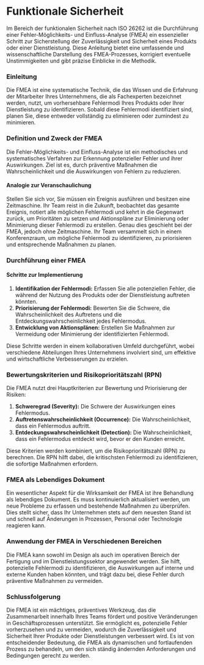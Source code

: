 # Funktionale Sicherheit

Im Bereich der funktionalen Sicherheit nach ISO 26262 ist die Durchführung einer Fehler-Möglichkeits- und Einfluss-Analyse (FMEA) ein essenzieller Schritt zur Sicherstellung der Zuverlässigkeit und Sicherheit eines Produkts oder einer Dienstleistung. Diese Anleitung bietet eine umfassende und wissenschaftliche Darstellung des FMEA-Prozesses, korrigiert eventuelle Unstimmigkeiten und gibt präzise Einblicke in die Methodik.

### Einleitung

Die FMEA ist eine systematische Technik, die das Wissen und die Erfahrung der Mitarbeiter Ihres Unternehmens, die als Fachexperten bezeichnet werden, nutzt, um vorhersehbare Fehlermodi Ihres Produkts oder Ihrer Dienstleistung zu identifizieren. Sobald diese Fehlermodi identifiziert sind, planen Sie, diese entweder vollständig zu eliminieren oder zumindest zu minimieren.

### Definition und Zweck der FMEA

Die Fehler-Möglichkeits- und Einfluss-Analyse ist ein methodisches und systematisches Verfahren zur Erkennung potenzieller Fehler und ihrer Auswirkungen. Ziel ist es, durch präventive Maßnahmen die Wahrscheinlichkeit und die Auswirkungen von Fehlern zu reduzieren.

#### Analogie zur Veranschaulichung

Stellen Sie sich vor, Sie müssen ein Ereignis ausführen und besitzen eine Zeitmaschine. Ihr Team reist in die Zukunft, beobachtet das gesamte Ereignis, notiert alle möglichen Fehlermodi und kehrt in die Gegenwart zurück, um Prioritäten zu setzen und Aktionspläne zur Eliminierung oder Minimierung dieser Fehlermodi zu erstellen. Genau dies geschieht bei der FMEA, jedoch ohne Zeitmaschine. Ihr Team versammelt sich in einem Konferenzraum, um mögliche Fehlermodi zu identifizieren, zu priorisieren und entsprechende Maßnahmen zu planen.

### Durchführung einer FMEA

#### Schritte zur Implementierung

1. **Identifikation der Fehlermodi:** Erfassen Sie alle potenziellen Fehler, die während der Nutzung des Produkts oder der Dienstleistung auftreten könnten.
2. **Priorisierung der Fehlermodi:** Bewerten Sie die Schwere, die Wahrscheinlichkeit des Auftretens und die Entdeckungswahrscheinlichkeit jedes Fehlermodus.
3. **Entwicklung von Aktionsplänen:** Erstellen Sie Maßnahmen zur Vermeidung oder Minimierung der identifizierten Fehlermodi.

Diese Schritte werden in einem kollaborativen Umfeld durchgeführt, wobei verschiedene Abteilungen Ihres Unternehmens involviert sind, um effektive und wirtschaftliche Verbesserungen zu erzielen.

### Bewertungskriterien und Risikoprioritätszahl (RPN)

Die FMEA nutzt drei Hauptkriterien zur Bewertung und Priorisierung der Risiken:

1. **Schweregrad (Severity):** Die Schwere der Auswirkungen eines Fehlermodus.
2. **Auftretenswahrscheinlichkeit (Occurrence):** Die Wahrscheinlichkeit, dass ein Fehlermodus auftritt.
3. **Entdeckungswahrscheinlichkeit (Detection):** Die Wahrscheinlichkeit, dass ein Fehlermodus entdeckt wird, bevor er den Kunden erreicht.

Diese Kriterien werden kombiniert, um die Risikoprioritätszahl (RPN) zu berechnen. Die RPN hilft dabei, die kritischsten Fehlermodi zu identifizieren, die sofortige Maßnahmen erfordern.

### FMEA als Lebendiges Dokument

Ein wesentlicher Aspekt für die Wirksamkeit der FMEA ist ihre Behandlung als lebendiges Dokument. Es muss kontinuierlich aktualisiert werden, um neue Probleme zu erfassen und bestehende Maßnahmen zu überprüfen. Dies stellt sicher, dass Ihr Unternehmen stets auf dem neuesten Stand ist und schnell auf Änderungen in Prozessen, Personal oder Technologie reagieren kann.

### Anwendung der FMEA in Verschiedenen Bereichen

Die FMEA kann sowohl im Design als auch im operativen Bereich der Fertigung und im Dienstleistungssektor angewendet werden. Sie hilft, potenzielle Fehlermodi zu identifizieren, die Auswirkungen auf interne und externe Kunden haben könnten, und trägt dazu bei, diese Fehler durch präventive Maßnahmen zu vermeiden.

### Schlussfolgerung

Die FMEA ist ein mächtiges, präventives Werkzeug, das die Zusammenarbeit innerhalb Ihres Teams fördert und positive Veränderungen in Geschäftsprozessen unterstützt. Sie ermöglicht es, potenzielle Fehler vorherzusehen und zu vermeiden, wodurch die Zuverlässigkeit und Sicherheit Ihrer Produkte oder Dienstleistungen verbessert wird. Es ist von entscheidender Bedeutung, die FMEA als dynamischen und fortlaufenden Prozess zu behandeln, um den sich ständig ändernden Anforderungen und Bedingungen gerecht zu werden.
